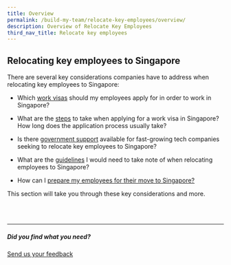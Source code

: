 ```yaml
---
title: Overview
permalink: /build-my-team/relocate-key-employees/overview/
description: Overview of Relocate Key Employees
third_nav_title: Relocate key employees
---
```

## Relocating key employees to Singapore

There are several key considerations companies have to address when relocating key employees to Singapore:

* Which [work visas](/build-my-team/relocate-key-employees/work-visas/) should my employees apply for in order to work in Singapore?

*  What are the [steps](/build-my-team/relocate-key-employees/work-visas/) to take when applying for a work visa in Singapore? How long does the application process usually take?

*  Is there [government support](/build-my-team/relocate-key-employees/programmes-relocating-employees/) available for fast-growing tech companies seeking to relocate key employees to Singapore?

* What are the [guidelines](/build-my-team/relocate-key-employees/fair-consideration-framework/) I would need to take note of when relocating employees to Singapore?

* How can I [prepare my employees for their move to Singapore?](/build-my-team/relocate-key-employees/prepare-employees-for-move-to-sg/)

This section will take you through these key considerations and more.

<br><br>

<hr>

##### Did you find what you need?
[Send us your feedback](https://form.gov.sg/642693623cb98f001239be0d)